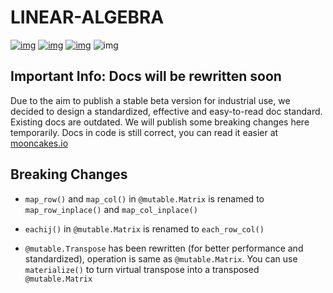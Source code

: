 # LINEAR-ALGEBRA

[![img](https://img.shields.io/badge/Maintainer-KCN--judu-violet)](https://github.com/KCN-judu) [![img](https://img.shields.io/badge/Collaborator-CAIMEOX-purple)](https://github.com/CAIMEOX) [![img](https://img.shields.io/badge/License-MIT-blue)](https://github.com/Luna-Flow/linear-algebra/blob/main/LICENSE) ![img](https://img.shields.io/badge/State-active-success)

## Important Info: Docs will be rewritten soon

Due to the aim to publish a stable beta version for industrial use, we decided to design a standardized, effective and easy-to-read doc standard. Existing docs are outdated. We will publish some breaking changes here temporarily. Docs in code is still correct, you can read it easier at [mooncakes.io](https://mooncakes.io/docs/Luna-Flow/linear-algebra)

## Breaking Changes

- `map_row()` and `map_col()` in `@mutable.Matrix` is renamed to `map_row_inplace()` and `map_col_inplace()`

- `eachij()` in `@mutable.Matrix` is renamed to `each_row_col()`

- `@mutable.Transpose` has been rewritten (for better performance and standardized), operation is same as `@mutable.Matrix`. You can use `materialize()` to turn virtual transpose into a transposed `@mutable.Matrix`

